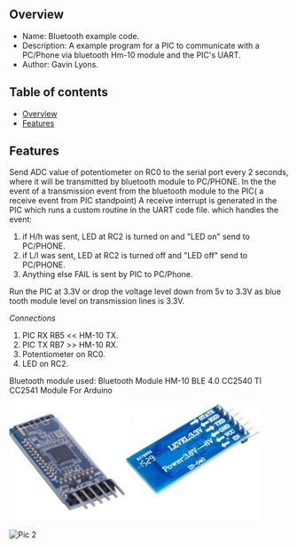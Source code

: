 
Overview
--------------------------------------------

* Name: Bluetooth example code.
* Description: A example program for a PIC to communicate with a PC/Phone via bluetooth Hm-10 module and the PIC's UART. 
* Author: Gavin Lyons.

Table of contents
---------------------------

  * [Overview](#overview)
  * [Features](#features)


Features
----------------------

Send ADC value of potentiometer on RC0 to the serial port every 2 seconds,  where it will be transmitted
by bluetooth module to PC/PHONE.
In the the event of a transmission event from the bluetooth module to the PIC( a receive event from PIC standpoint)
A receive interrupt is generated in the PIC which runs a custom routine in the UART code file.
which handles the event:

1. if H/h was sent, LED at RC2 is turned on and "LED on" send to PC/PHONE.
2. if L/l was sent, LED at RC2 is turned off and "LED off" send to PC/PHONE. 
3. Anything else FAIL is sent by PIC to PC/Phone.

Run the PIC at 3.3V or drop the voltage level down from 5v to 3.3V as blue tooth module level on transmission lines is 3.3V.

*Connections*

1. PIC RX RB5 << HM-10 TX.
2. PIC TX RB7 >> HM-10 RX.
3. Potentiometer on RC0.
4. LED on RC2.

Bluetooth module used: Bluetooth Module HM-10 BLE 4.0 CC2540 TI CC2541 Module For Arduino

![Pic 1](https://github.com/gavinlyonsrepo/pic_16F18446_projects/blob/master/images/bluetooth.jpg)

![Pic 2](https://github.com/gavinlyonsrepo/pic_16F18446_projects/blob/master/images/bluetooth1.jpg)
